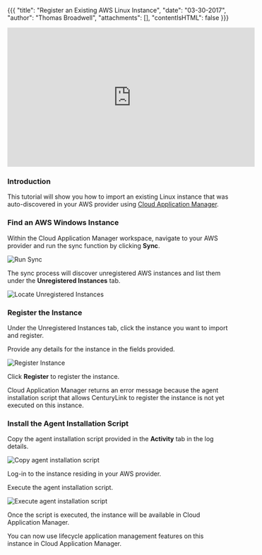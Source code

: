 {{{
"title": "Register an Existing AWS Linux Instance",
"date": "03-30-2017",
"author": "Thomas Broadwell",
"attachments": [],
"contentIsHTML": false
}}}

<iframe width="560" height="315" src="https://player.vimeo.com/video/210493178" frameborder="0" allowfullscreen></iframe>

### Introduction

This tutorial will show you how to import an existing Linux instance that was auto-discovered in your AWS provider using [Cloud Application Manager](https://www.ctl.io/cloud-application-manager).

### Find an AWS Windows Instance

Within the Cloud Application Manager workspace, navigate to your AWS provider and run the sync function by clicking **Sync**.

![Run Sync](../images/cloud-application-manager/cam-register-existing-aws-linux-instance-1.png)

The sync process will discover unregistered AWS instances and list them under the **Unregistered Instances** tab.

![Locate Unregistered Instances](../images/cloud-application-manager/cam-register-existing-aws-linux-instance-2.png)

### Register the Instance

Under the Unregistered Instances tab, click the instance you want to import and register.

Provide any details for the instance in the fields provided.

![Register Instance](../images/cloud-application-manager/cam-register-existing-aws-linux-instance-3.png)

Click **Register** to register the instance.

Cloud Application Manager returns an error message because the agent installation script that allows CenturyLink to register the instance is not yet executed on this instance.

### Install the Agent Installation Script

Copy the agent installation script provided in the **Activity** tab in the log details.

![Copy agent installation script](../images/cloud-application-manager/cam-register-existing-aws-linux-instance-4.png)

Log-in to the instance residing in your AWS provider.

Execute the agent installation script.

![Execute agent installation script](../images/cloud-application-manager/cam-register-existing-aws-linux-instance-5.png)

Once the script is executed, the instance will be available in Cloud Application Manager.

You can now use lifecycle application management features on this instance in Cloud Application Manager.
